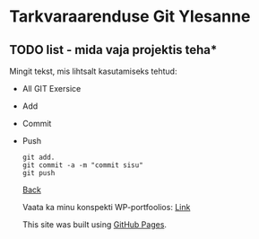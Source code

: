 # Tarkvaraarenduse Git Ylesanne
<a name="readme-top"></a>
## TODO list - mida vaja projektis teha*
Mingit tekst, mis lihtsalt kasutamiseks tehtud:
* All GIT Exersice
* Add
* Commit
* Push
  ```
  git add.
  git commit -a -m "commit sisu"
  git push
  ```
  <a href= "#readme-top">Back</a>

  Vaata ka minu konspekti WP-portfoolios:
  <a href= "https://evgeniyvasiliev24.thkit.ee/wp/" target="_blank">Link</a>

   This site was built using [GitHub Pages](https://pages.github.com/).
